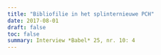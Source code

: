 ```yaml
---
title: "Bibliofilie in het splinternieuwe PCH"
date: 2017-08-01
draft: false
toc: false
summary: Interview *Babel* 25, nr. 10: 4
---
```


